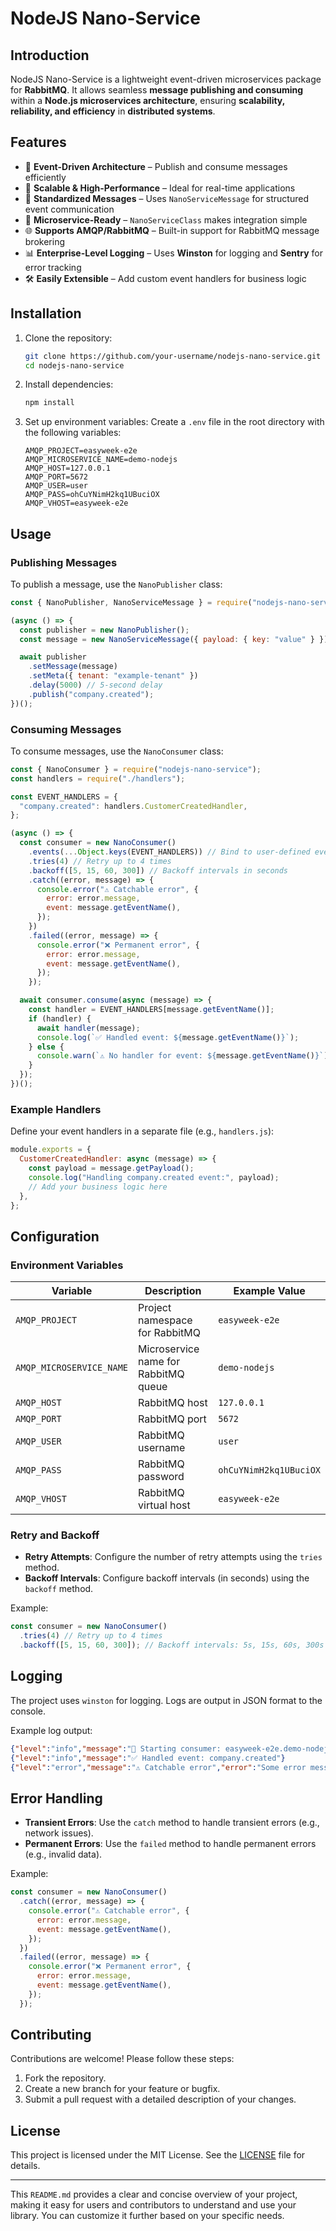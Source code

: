 # NodeJS Nano-Service

## Introduction

NodeJS Nano-Service is a lightweight event-driven microservices package for **RabbitMQ**. It allows seamless **message publishing and consuming** within a **Node.js microservices architecture**, ensuring **scalability, reliability, and efficiency** in **distributed systems**.

## Features

- 📡 **Event-Driven Architecture** – Publish and consume messages efficiently
- 🚀 **Scalable & High-Performance** – Ideal for real-time applications
- 🔄 **Standardized Messages** – Uses `NanoServiceMessage` for structured event communication
- 🎯 **Microservice-Ready** – `NanoServiceClass` makes integration simple
- 🌐 **Supports AMQP/RabbitMQ** – Built-in support for RabbitMQ message brokering
- 📊 **Enterprise-Level Logging** – Uses **Winston** for logging and **Sentry** for error tracking
- 🛠️ **Easily Extensible** – Add custom event handlers for business logic

## Installation

1. Clone the repository:

   ```bash
   git clone https://github.com/your-username/nodejs-nano-service.git
   cd nodejs-nano-service
   ```

2. Install dependencies:

   ```bash
   npm install
   ```

3. Set up environment variables:
   Create a `.env` file in the root directory with the following variables:
   ```env
   AMQP_PROJECT=easyweek-e2e
   AMQP_MICROSERVICE_NAME=demo-nodejs
   AMQP_HOST=127.0.0.1
   AMQP_PORT=5672
   AMQP_USER=user
   AMQP_PASS=ohCuYNimH2kq1UBuciOX
   AMQP_VHOST=easyweek-e2e
   ```

## Usage

### Publishing Messages

To publish a message, use the `NanoPublisher` class:

```javascript
const { NanoPublisher, NanoServiceMessage } = require("nodejs-nano-service");

(async () => {
  const publisher = new NanoPublisher();
  const message = new NanoServiceMessage({ payload: { key: "value" } });

  await publisher
    .setMessage(message)
    .setMeta({ tenant: "example-tenant" })
    .delay(5000) // 5-second delay
    .publish("company.created");
})();
```

### Consuming Messages

To consume messages, use the `NanoConsumer` class:

```javascript
const { NanoConsumer } = require("nodejs-nano-service");
const handlers = require("./handlers");

const EVENT_HANDLERS = {
  "company.created": handlers.CustomerCreatedHandler,
};

(async () => {
  const consumer = new NanoConsumer()
    .events(...Object.keys(EVENT_HANDLERS)) // Bind to user-defined events
    .tries(4) // Retry up to 4 times
    .backoff([5, 15, 60, 300]) // Backoff intervals in seconds
    .catch((error, message) => {
      console.error("⚠️ Catchable error", {
        error: error.message,
        event: message.getEventName(),
      });
    })
    .failed((error, message) => {
      console.error("❌ Permanent error", {
        error: error.message,
        event: message.getEventName(),
      });
    });

  await consumer.consume(async (message) => {
    const handler = EVENT_HANDLERS[message.getEventName()];
    if (handler) {
      await handler(message);
      console.log(`✅ Handled event: ${message.getEventName()}`);
    } else {
      console.warn(`⚠️ No handler for event: ${message.getEventName()}`);
    }
  });
})();
```

### Example Handlers

Define your event handlers in a separate file (e.g., `handlers.js`):

```javascript
module.exports = {
  CustomerCreatedHandler: async (message) => {
    const payload = message.getPayload();
    console.log("Handling company.created event:", payload);
    // Add your business logic here
  },
};
```

## Configuration

### Environment Variables

| Variable                 | Description                          | Example Value          |
| ------------------------ | ------------------------------------ | ---------------------- |
| `AMQP_PROJECT`           | Project namespace for RabbitMQ       | `easyweek-e2e`         |
| `AMQP_MICROSERVICE_NAME` | Microservice name for RabbitMQ queue | `demo-nodejs`          |
| `AMQP_HOST`              | RabbitMQ host                        | `127.0.0.1`            |
| `AMQP_PORT`              | RabbitMQ port                        | `5672`                 |
| `AMQP_USER`              | RabbitMQ username                    | `user`                 |
| `AMQP_PASS`              | RabbitMQ password                    | `ohCuYNimH2kq1UBuciOX` |
| `AMQP_VHOST`             | RabbitMQ virtual host                | `easyweek-e2e`         |

### Retry and Backoff

- **Retry Attempts**: Configure the number of retry attempts using the `tries` method.
- **Backoff Intervals**: Configure backoff intervals (in seconds) using the `backoff` method.

Example:

```javascript
const consumer = new NanoConsumer()
  .tries(4) // Retry up to 4 times
  .backoff([5, 15, 60, 300]); // Backoff intervals: 5s, 15s, 60s, 300s
```

## Logging

The project uses `winston` for logging. Logs are output in JSON format to the console.

Example log output:

```json
{"level":"info","message":"🚀 Starting consumer: easyweek-e2e.demo-nodejs"}
{"level":"info","message":"✅ Handled event: company.created"}
{"level":"error","message":"⚠️ Catchable error","error":"Some error message","event":"company.created"}
```

## Error Handling

- **Transient Errors**: Use the `catch` method to handle transient errors (e.g., network issues).
- **Permanent Errors**: Use the `failed` method to handle permanent errors (e.g., invalid data).

Example:

```javascript
const consumer = new NanoConsumer()
  .catch((error, message) => {
    console.error("⚠️ Catchable error", {
      error: error.message,
      event: message.getEventName(),
    });
  })
  .failed((error, message) => {
    console.error("❌ Permanent error", {
      error: error.message,
      event: message.getEventName(),
    });
  });
```

## Contributing

Contributions are welcome! Please follow these steps:

1. Fork the repository.
2. Create a new branch for your feature or bugfix.
3. Submit a pull request with a detailed description of your changes.

## License

This project is licensed under the MIT License. See the [LICENSE](LICENSE) file for details.

---

This `README.md` provides a clear and concise overview of your project, making it easy for users and contributors to understand and use your library. You can customize it further based on your specific needs.
